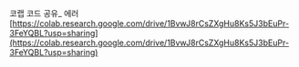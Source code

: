 코랩 코드 공유_ 에러
[https://colab.research.google.com/drive/1BvwJ8rCsZXgHu8Ks5J3bEuPr-3FeYQBL?usp=sharing](https://colab.research.google.com/drive/1BvwJ8rCsZXgHu8Ks5J3bEuPr-3FeYQBL?usp=sharing)
